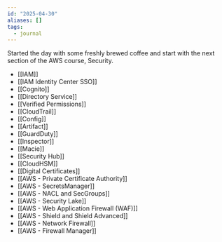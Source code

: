 ```yaml
---
id: "2025-04-30"
aliases: []
tags:
  - journal
---
```



Started the day with some freshly brewed coffee and start with the next section of the AWS course, Security.


- [[IAM]]
- [[IAM Identity Center SSO]]
- [[Cognito]]
- [[Directory Service]]
- [[Verified Permissions]]
- [[CloudTrail]]
- [[Config]]
- [[Artifact]]
- [[GuardDuty]]
- [[Inspector]]
- [[Macie]]
- [[Security Hub]]
- [[CloudHSM]]
- [[Digital Certificates]]
- [[AWS - Private Certificate Authority]]
- [[AWS - SecretsManager]]
- [[AWS - NACL and SecGroups]]
- [[AWS - Security Lake]]
- [[AWS - Web Application Firewall (WAF)]]
- [[AWS - Shield and Shield Advanced]]
- [[AWS - Network Firewall]]
- [[AWS - Firewall Manager]]


